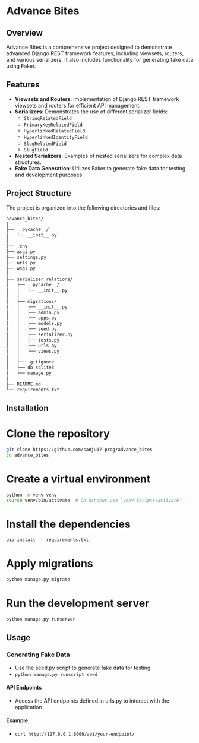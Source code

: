 # Advance Bites

## Overview

Advance Bites is a comprehensive project designed to demonstrate advanced Django REST framework features, including viewsets, routers, and various serializers. It also includes functionality for generating fake data using Faker.

## Features

- **Viewsets and Routers**: Implementation of Django REST framework viewsets and routers for efficient API management.
- **Serializers**: Demonstrates the use of different serializer fields:
  - `StringRelatedField`
  - `PrimaryKeyRelatedField`
  - `HyperlinkedRelatedField`
  - `HyperlinkedIdentityField`
  - `SlugRelatedField`
  - `SlugField`
- **Nested Serializers**: Examples of nested serializers for complex data structures.
- **Fake Data Generation**: Utilizes Faker to generate fake data for testing and development purposes.

## Project Structure

The project is organized into the following directories and files:

```bash
advance_bites/
│
├── __pycache__/
│   └── __init__.py
│
├── .env
├── asgi.py
├── settings.py
├── urls.py
├── wsgi.py
│
├── serializer_relations/
│   ├── __pycache__/
│   │   └── __init__.py
│   │
│   ├── migrations/
│   │   ├── __init__.py
│   │   ├── admin.py
│   │   ├── apps.py
│   │   ├── models.py
│   │   ├── seed.py
│   │   ├── serializer.py
│   │   ├── tests.py
│   │   ├── urls.py
│   │   └── views.py
│   │
│   ├── .gitignore
│   ├── db.sqlite3
│   └── manage.py
│
├── README.md
└── requirements.txt
```

## Installation

# Clone the repository
```bash
git clone https://github.com/sanju17-prog/advance_bites
cd advance_bites
```
# Create a virtual environment
```bash
python -m venv venv
source venv/bin/activate  # On Windows use `venv\Scripts\activate`
```
# Install the dependencies
```bash
pip install -r requirements.txt
```
# Apply migrations
```bash
python manage.py migrate
```
# Run the development server
```bash
python manage.py runserver
```
## Usage

### Generating Fake Data

- Use the seed.py script to generate fake data for testing
- ```python manage.py runscript seed```

#### API Endpoints
- Access the API endpoints defined in urls.py to interact with the application

#### Example:
- ```curl http://127.0.0.1:8000/api/your-endpoint/```
